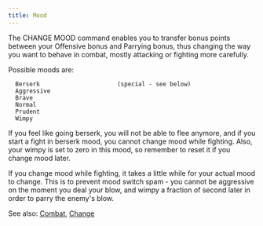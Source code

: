 ```yaml
---
title: Mood
---
```


The CHANGE MOOD command enables you to transfer bonus points between
your Offensive bonus and Parrying bonus, thus changing the way you want
to behave in combat, mostly attacking or fighting more carefully.

Possible moods are:

      Berserk                      (special - see below)
      Aggressive
      Brave
      Normal
      Prudent
      Wimpy

If you feel like going berserk, you will not be able to flee anymore,
and if you start a fight in berserk mood, you cannot change mood while
fighting. Also, your wimpy is set to zero in this mood, so remember to
reset it if you change mood later.

If you change mood while fighting, it takes a little while for your
actual mood to change. This is to prevent mood switch spam - you cannot
be aggressive on the moment you deal your blow, and wimpy a fraction of
second later in order to parry the enemy's blow.

See also: [Combat](Combat "wikilink"), [Change](Change "wikilink")